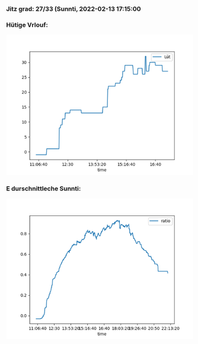 ### Jitz grad: 27/33 (Sunnti, 2022-02-13 17:15:00

### Hütige Vrlouf:
![Graph](Today.png)

### E durschnittleche Sunnti:
![Graph](Sunnti.png)